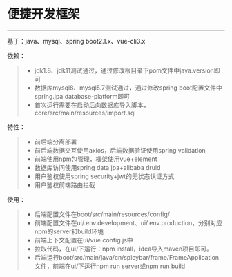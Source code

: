 # 便捷开发框架

------

基于：java、mysql、spring boot2.1.x、vue-cli3.x

依赖：
> * jdk1.8、jdk11测试通过，通过修改根目录下pom文件中java.version即可
> * 数据库mysql8、mysql5.7测试通过，通过修改spring boot配置文件中spring.jpa.database-platform即可
> * 首次运行需要在启动后向数据库导入脚本，core/src/main/resources/import.sql

特性：
> * 前后端分离部署
> * 前后端数据交互使用axios，后端数据验证使用spring validation
> * 前端使用npm包管理，框架使用vue+element
> * 数据库访问使用spring data jpa+alibaba druid
> * 用户鉴权使用spring security+jwt的无状态认证方式
> * 用户鉴权前端路由拦截

使用：
> * 后端配置文件在boot/src/main/resources/config/
> * 前端配置文件在ui/.env.development、ui/.env.production，分别对应npm的server和build环境
> * 前端上下文配置在ui/vue.config.js中
> * 拉取代码，在ui/下运行：npm install，idea导入maven项目即可。
> * 后端运行boot/src/main/java/cn/spicybar/frame/FrameApplication文件，前端在ui/下运行npm run server或npm run build
